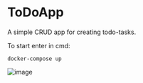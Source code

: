 # ToDoApp
A simple CRUD app for creating todo-tasks.

To start enter in cmd:

`docker-compose up`

![image](https://github.com/rinatxp/ToDoApp/assets/58555309/690a04c1-3528-4f78-a745-345f0bdf893f)
